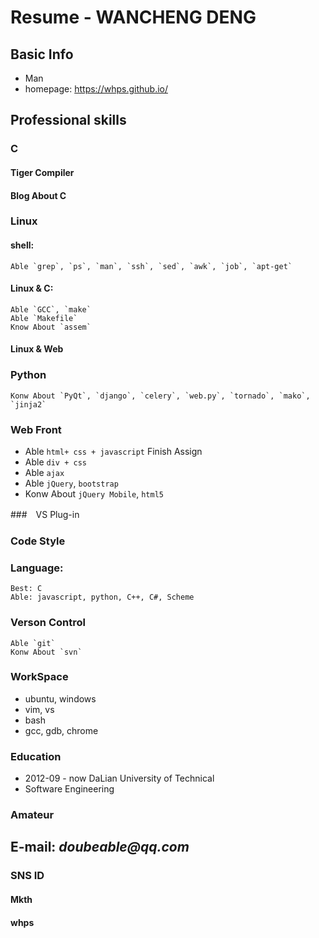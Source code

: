 # Resume - WANCHENG DENG

## Basic Info

* Man
* homepage: https://whps.github.io/

## Professional skills

### C
#### Tiger Compiler
#### Blog About C

### Linux
#### shell:
    Able `grep`, `ps`, `man`, `ssh`, `sed`, `awk`, `job`, `apt-get`

#### Linux & C:
    Able `GCC`, `make`
    Able `Makefile`
    Know About `assem`

#### Linux & Web

### Python
    Konw About `PyQt`, `django`, `celery`, `web.py`, `tornado`, `mako`, `jinja2`

### Web Front

* Able `html+ css + javascript` Finish Assign
* Able `div + css` 
* Able `ajax`
* Able `jQuery`, `bootstrap`
* Konw About `jQuery Mobile`, `html5`

###　VS Plug-in

### Code Style

### Language:
    Best: C
    Able: javascript, python, C++, C#, Scheme

### Verson Control
    Able `git`
    Konw About `svn`

### WorkSpace
* ubuntu, windows
* vim, vs
* bash
* gcc, gdb, chrome


### Education
* 2012-09 - now DaLian University of Technical
* Software Engineering

### Amateur

## E-mail: _doubeable@qq.com_

### SNS ID
#### Mkth
#### whps
